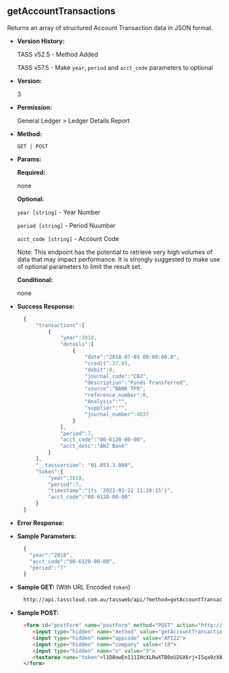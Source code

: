 **getAccountTransactions**
----
  Returns an array of structured Account Transaction data in JSON format.
  
* **Version History:**

  TASS v52.5 - Method Added

  TASS v57.5 -  Make `year`, `period` and `acct_code` parameters to optional

* **Version:**

  3

* **Permission:**

  General Ledger > Ledger Details Report

* **Method:**

  `GET | POST`
  
*  **Params:**

   **Required:**

   none
   
   **Optional:**

   `year [string]` -  Year Number

   `period [string]` -  Period Nuumber

   `acct_code [string]` -  Account Code

   Note: This endpoint has the potential to retrieve very high volumes of data that may impact performance.  It is strongly suggested to make use of optional parameters to limit the result set.

   **Conditional:**

   none


* **Success Response:**

    ```javascript
      {
          "transactions":[
              {
                  "year":2018,
                  "details":[
                      {
                          "date":"2018-07-03 00:00:00.0",
                          "credit":37.65,
                          "debit":0,
                          "journal_code":"CBJ",
                          "description":"Funds Transferred",
                          "source":"BANK TFR",
                          "reference_number":0,
                          "Analysis":"",
                          "supplier":"",
                          "journal_number":4637
                      }
                  ],
                  "period":7,
                  "acct_code":"00-6120-00-00",
                  "acct_desc":"ANZ Bank"
              }
          ],
          "__tassversion": "01.053.3.000",
          "token":{
              "year":2018,
              "period":7,
              "timestamp":"{ts '2021-01-22 11:20:15'}",
              "acct_code":"00-6120-00-00"
          }
      }
    ```

* **Error Response:**


    
* **Sample Parameters:**

  ```javascript
    {
      "year":"2018",
      "acct_code":"00-6120-00-00",
      "period":"7"
    }
  ```

* **Sample GET:** (With URL Encoded `token`)

  ```HTML
    http://api.tasscloud.com.au/tassweb/api/?method=getAccountTransactions&appcode=API22&company=10&v=3&token=l1D8owEn111IHcXLRwXTB0oU2GX6rj%2BISqa9zXA8We1Gqx9%2Fzb%2BcbVFartivsDN%2FxGgAIIjtABAYfzYPqTCpLf3gb0nW3h%2FTrPFLMhAdNcVvHD0Gz4FkRj5jRAD1aAGQ
  ```
  
* **Sample POST:**

  ```HTML
    <form id="postForm" name="postForm" method="POST" action="http://api.tasscloud.com.au/tassweb/api/">
       <input type="hidden" name="method" value="getAccountTransactions">
       <input type="hidden" name="appcode" value="API22">
       <input type="hidden" name="company" value="10">
       <input type="hidden" name="v" value="3">
       <textarea name="token">l1D8owEn111IHcXLRwXTB0oU2GX6rj+ISqa9zXA8We1Gqx9/zb+cbVFartivsDN/xGgAIIjtABAYfzYPqTCpLf3gb0nW3h/TrPFLMhAdNcVvHD0Gz4FkRj5jRAD1aAGQ</textarea>
    </form>
  ```
